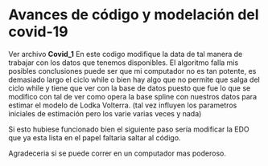 # Avances de código y modelación del covid-19

Ver archivo **Covid_1**
En este codigo modifique la data de tal manera de trabajar con los datos que tenemos disponibles. El algoritmo falla mis posibles conclusiones puede ser que mi computador no es tan potente, es demasiado largo el ciclo while o bien hay algo que no permite que salga del ciclo while y tiene que ver con la base de datos puesto que fue lo que se modifico con tal de ver como opera la base spline con nuestros datos para estimar el modelo de Lodka Volterra. (tal vez influyen los parametros iniciales de estimación pero los varie varias veces y nada)

Si esto hubiese funcionado bien el siguiente paso sería modificar la EDO que ya esta lista en el papel faltaria saltar al código.

Agradeceria si se puede correr en un computador mas poderoso.
